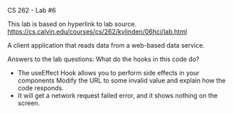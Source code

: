 CS 262 - Lab #6

This lab is based on hyperlink to lab source.
https://cs.calvin.edu/courses/cs/262/kvlinden/06hci/lab.html

A client application that reads data from a web-based data service.

Answers to the lab questions:
What do the hooks in this code do?
- The useEffect Hook allows you to perform side effects in your components
Modify the URL to some invalid value and explain how the code responds.
- It will get a network request failed error, and it shows nothing on the screen.